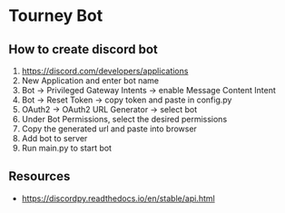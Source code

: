 # Tourney Bot

## How to create discord bot
1. https://discord.com/developers/applications
2. New Application and enter bot name
3. Bot -> Privileged Gateway Intents -> enable Message Content Intent
4. Bot -> Reset Token -> copy token and paste in config.py
5. OAuth2 -> OAuth2 URL Generator -> select bot
6. Under Bot Permissions, select the desired permissions
7. Copy the generated url and paste into browser
8. Add bot to server
9. Run main.py to start bot

## Resources
- https://discordpy.readthedocs.io/en/stable/api.html